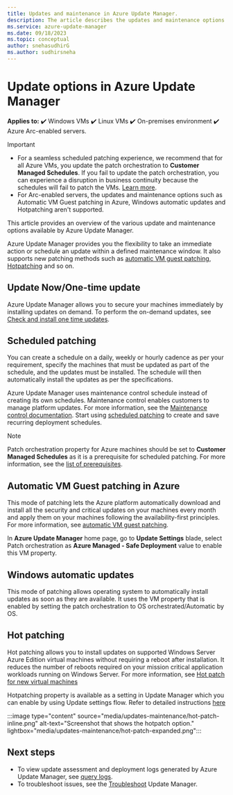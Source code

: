 ```yaml
---
title: Updates and maintenance in Azure Update Manager.
description: The article describes the updates and maintenance options available in Azure Update Manager.
ms.service: azure-update-manager
ms.date: 09/18/2023
ms.topic: conceptual
author: snehasudhirG
ms.author: sudhirsneha
---
```


# Update options in Azure Update Manager

**Applies to:** :heavy_check_mark: Windows VMs :heavy_check_mark: Linux VMs :heavy_check_mark: On-premises environment :heavy_check_mark: Azure Arc-enabled servers.

> [!IMPORTANT]
> - For a seamless scheduled patching experience, we recommend that for all Azure VMs, you update the patch orchestration to **Customer Managed Schedules**. If you fail to update the patch orchestration, you can experience a disruption in business continuity because the schedules will fail to patch the VMs. [Learn more](prerequsite-for-schedule-patching.md).
> - For Arc-enabled servers, the updates and maintenance options such as Automatic VM Guest patching in Azure, Windows automatic updates and Hotpatching aren't supported.


This article provides an overview of the various update and maintenance options available by Azure Update Manager. 

Azure Update Manager provides you the flexibility to take an immediate action or schedule an update within a defined maintenance window. It also supports new patching methods such as [automatic VM guest patching](../virtual-machines/automatic-vm-guest-patching.md), [Hotpatching](../automanage/automanage-hotpatch.md?context=%2fazure%2fvirtual-machines%2fcontext%2fcontext) and so on.


## Update Now/One-time update

Azure Update Manager allows you to secure your machines immediately by installing updates on demand. To perform the on-demand updates, see [Check and install one time updates](deploy-updates.md#install-updates-on-a-single-vm).


## Scheduled patching
You can create a schedule on a daily, weekly or hourly cadence as per your requirement, specify the machines that must be updated as part of the schedule, and the updates must be installed. The schedule will then automatically install the updates as per the specifications.

Azure Update Manager uses maintenance control schedule instead of creating its own schedules. Maintenance control enables customers to manage platform updates. For more information, see the [Maintenance control documentation](/azure/virtual-machines/maintenance-control). 
Start using [scheduled patching](scheduled-patching.md) to create and save recurring deployment schedules.

> [!NOTE]
> Patch orchestration property for Azure machines should be set to **Customer Managed Schedules** as it is a prerequisite for scheduled patching. For more information, see the [list of prerequisites](../update-center/scheduled-patching.md#prerequisites-for-scheduled-patching).


## Automatic VM Guest patching in Azure

This mode of patching lets the Azure platform automatically download and install all the security and critical updates on your machines every month and apply them on your machines following the availability-first principles. For more information, see [automatic VM guest patching](../virtual-machines/automatic-vm-guest-patching.md).

In **Azure Update Manager** home page, go to **Update Settings** blade, select Patch orchestration as **Azure Managed - Safe Deployment** value to enable this VM property. 


## Windows automatic updates
This mode of patching allows operating system to automatically install updates as soon as they are available. It uses the VM property that is enabled by setting the patch orchestration to OS orchestrated/Automatic by OS. 

## Hot patching

Hot patching allows you to install updates on supported Windows Server Azure Edition virtual machines without requiring a reboot after installation. It reduces the number of reboots required on your mission critical application workloads running on Windows Server. For more information, see [Hot patch for new virtual machines](../automanage/automanage-hotpatch.md)

Hotpatching property is available as a setting in Update Manager which you can enable by using Update settings flow. Refer to detailed instructions [here](manage-update-settings.md#configure-settings-on-a-single-vm)

:::image type="content" source="media/updates-maintenance/hot-patch-inline.png" alt-text="Screenshot that shows the hotpatch option." lightbox="media/updates-maintenance/hot-patch-expanded.png":::

## Next steps

* To view update assessment and deployment logs generated by Azure Update Manager, see [query logs](query-logs.md).
* To troubleshoot issues, see the [Troubleshoot](troubleshoot.md) Update Manager.

